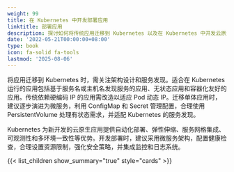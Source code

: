 ```yaml
---
weight: 99
title: 在 Kubernetes 中开发部署应用
linktitle: 部署应用
description: 探讨如何将传统应用迁移到 Kubernetes 以及在 Kubernetes 中开发云原生应用的最佳实践，包括服务发现、应用设计和部署策略等关键要素。
date: '2022-05-21T00:00:00+08:00'
type: book
icon: fa-solid fa-tools
lastmod: '2025-08-06'
---
```


将应用迁移到 Kubernetes 时，需关注架构设计和服务发现。适合在 Kubernetes 运行的应用包括基于服务名或主机名发现服务的应用、无状态应用和容器化友好的应用。传统依赖硬编码 IP 的应用需改造以适应 Pod 动态 IP。迁移单体应用时，建议逐步演进为微服务，利用 ConfigMap 和 Secret 管理配置，合理使用 PersistentVolume 处理有状态需求，并适配 Kubernetes 的服务发现。

Kubernetes 为新开发的云原生应用提供自动化部署、弹性伸缩、服务网格集成、可观测性和多环境一致性等优势。开发部署时，建议采用微服务架构，配置健康检查，合理设置资源限制，强化安全策略，并集成监控和日志系统。

{{< list_children show_summary="true" style="cards" >}}
